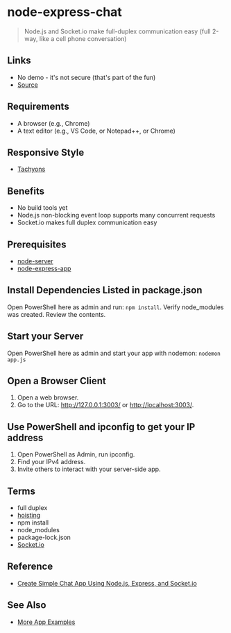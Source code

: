 # node-express-chat

> Node.js and Socket.io make full-duplex communication easy
> (full 2-way, like a cell phone conversation)

## Links

- No demo - it's not secure (that's part of the fun)
- [Source](https://github.com/denisecase/node-express-chat)

## Requirements

- A browser (e.g., Chrome)
- A text editor (e.g., VS Code, or Notepad++, or Chrome)

## Responsive Style

- [Tachyons](https://tachyons.io/)

## Benefits

- No build tools yet
- Node.js non-blocking event loop supports many concurrent requests
- Socket.io makes full duplex communication easy

## Prerequisites

- [node-server](https://github.com/denisecase/node-server)
- [node-express-app](https://github.com/denisecase/node-express-app)

## Install Dependencies Listed in package.json

Open PowerShell here as admin and run: `npm install`. Verify node_modules was created. Review the contents.

## Start your Server

Open PowerShell here as admin and start your app with nodemon: `nodemon app.js`

## Open a Browser Client

1. Open a web browser.
2. Go to the URL: <http://127.0.0.1:3003/> or <http://localhost:3003/>.

## Use PowerShell and ipconfig to get your IP address

1. Open PowerShell as Admin, run ipconfig.
1. Find your IPv4 address.
1. Invite others to interact with your server-side app.

## Terms

- full duplex
- [hoisting](https://developer.mozilla.org/en-US/docs/Glossary/Hoisting)
- npm install
- node_modules
- package-lock.json
- [Socket.io](https://socket.io/)

## Reference

- [Create Simple Chat App Using Node.js, Express, and Socket.io](http://javabeginnerstutorial.com/javascript-2/create-simple-chat-application-using-node-js-express-js-socket-io/)

## See Also

- [More App Examples](https://profcase.github.io/web-apps-list/)
